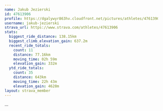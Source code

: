 ```yaml
---
name: Jakub Jezierski
id: 47613906
profile: https://dgalywyr863hv.cloudfront.net/pictures/athletes/47613906/14681924/1/large.jpg
username: jakub-jezierski
strava_url: https://www.strava.com/athletes/47613906
stats:
  biggest_ride_distance: 138.15km
  biggest_climb_elevation_gain: 637.2m
  recent_ride_totals:
    count: 11
    distance: 77.16km
    moving_time: 02h 59m
    elevation_gain: 332m
  ytd_ride_totals:
    count: 35
    distance: 643km
    moving_time: 22h 43m
    elevation_gain: 4628m
layout: strava_member
--- 
```

...
